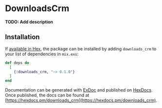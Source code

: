 # DownloadsCrm

**TODO: Add description**

## Installation

If [available in Hex](https://hex.pm/docs/publish), the package can be installed
by adding `downloads_crm` to your list of dependencies in `mix.exs`:

```elixir
def deps do
  [
    {:downloads_crm, "~> 0.1.0"}
  ]
end
```

Documentation can be generated with [ExDoc](https://github.com/elixir-lang/ex_doc)
and published on [HexDocs](https://hexdocs.pm). Once published, the docs can
be found at [https://hexdocs.pm/downloads_crm](https://hexdocs.pm/downloads_crm).

